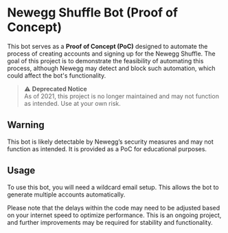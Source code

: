 # Newegg Shuffle Bot (Proof of Concept)

This bot serves as a **Proof of Concept (PoC)** designed to automate the process of creating accounts and signing up for the Newegg Shuffle. The goal of this project is to demonstrate the feasibility of automating this process, although Newegg may detect and block such automation, which could affect the bot's functionality.

> ⚠️ **Deprecated Notice**  
> As of 2021, this project is no longer maintained and may not function as intended. Use at your own risk.

## Warning

This bot is likely detectable by Newegg’s security measures and may not function as intended. It is provided as a PoC for educational purposes.

## Usage

To use this bot, you will need a wildcard email setup. This allows the bot to generate multiple accounts automatically. 

Please note that the delays within the code may need to be adjusted based on your internet speed to optimize performance. This is an ongoing project, and further improvements may be required for stability and functionality.

